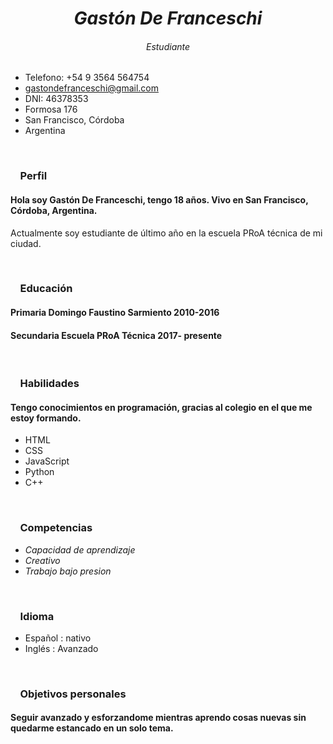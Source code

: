# <center> _Gastón De Franceschi_</center>  
###### <center> Estudiante </center>


               
* Telefono: +54 9 3564 564754
* gastondefranceschi@gmail.com
* DNI: 46378353
* Formosa 176
* San Francisco, Córdoba
* Argentina


&nbsp;


### &nbsp;&nbsp;&nbsp; Perfil
#### Hola soy Gastón De Franceschi, tengo 18 años. Vivo en San Francisco, Córdoba, Argentina.
Actualmente soy estudiante de último año en la escuela PRoA técnica de mi ciudad.


&nbsp;




### &nbsp;&nbsp;&nbsp; Educación
 #### Primaria Domingo Faustino Sarmiento 2010-2016
 #### Secundaria Escuela PRoA Técnica 2017- presente


 &nbsp;


 ###  &nbsp; &nbsp;  Habilidades
 #### Tengo conocimientos en programación, gracias al colegio en el que me estoy formando.
  * HTML
  * CSS
  * JavaScript
  * Python
  * C++


  &nbsp;




 ### &nbsp;&nbsp;&nbsp; Competencias
  * _Capacidad de aprendizaje_
  * _Creativo_
  * _Trabajo bajo presion_


&nbsp;


### &nbsp;&nbsp;&nbsp; Idioma
 * Español : nativo
 * Inglés : Avanzado

&nbsp;


### &nbsp;&nbsp;&nbsp; Objetivos personales
#### Seguir avanzado y esforzandome mientras aprendo cosas nuevas sin quedarme estancado en un solo tema.
